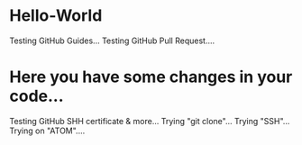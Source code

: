 # Hello-World
Testing GitHub Guides...
Testing GitHub Pull Request....

Here you have some changes in your code...
==========================================
Testing GitHub SHH certificate & more...
Trying "git clone"...
Trying "SSH"...
Trying on "ATOM"....
